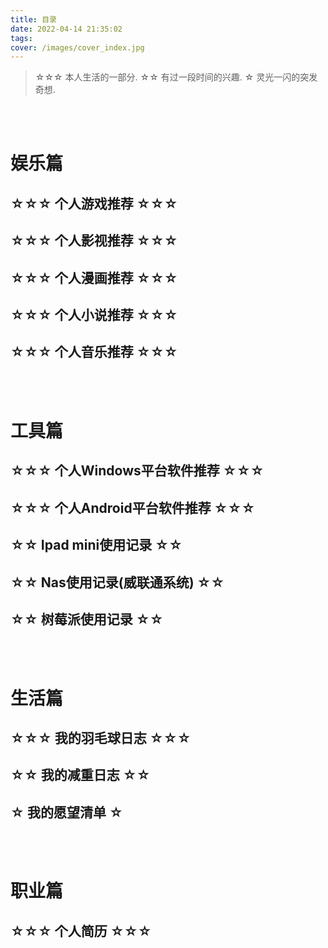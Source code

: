 ```yaml
---
title: 目录
date: 2022-04-14 21:35:02
tags:
cover: /images/cover_index.jpg
---
```


> ☆☆☆ 本人生活的一部分. ☆☆ 有过一段时间的兴趣. ☆ 灵光一闪的突发奇想.

<br />
<br />

# 娱乐篇

## ☆☆☆ 个人游戏推荐 ☆☆☆
## ☆☆☆ 个人影视推荐 ☆☆☆
## ☆☆☆ 个人漫画推荐 ☆☆☆
## ☆☆☆ 个人小说推荐 ☆☆☆
## ☆☆☆ 个人音乐推荐 ☆☆☆

<br />
<br />

# 工具篇

## ☆☆☆ 个人Windows平台软件推荐 ☆☆☆
## ☆☆☆ 个人Android平台软件推荐 ☆☆☆
## ☆☆ Ipad mini使用记录 ☆☆
## ☆☆ Nas使用记录(威联通系统) ☆☆
## ☆☆ 树莓派使用记录 ☆☆

<br />
<br />

# 生活篇

## ☆☆☆ 我的羽毛球日志 ☆☆☆
## ☆☆ 我的减重日志 ☆☆
## ☆ 我的愿望清单 ☆

<br />
<br />

# 职业篇

## ☆☆☆ 个人简历 ☆☆☆
